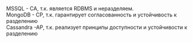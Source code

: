 MSSQL - CA, т.к. является RDBMS и неразделяем. <br/>
MongoDB - CP, т.к. гарантирует согласованность и устойчивость к разделению <br/>
Cassandra -AP, т.к. реализует принципы доступности и устойчивости к разделению <br/>
